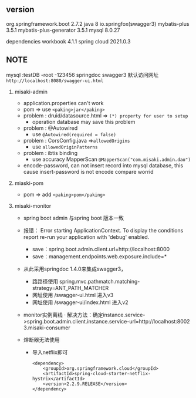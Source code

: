 
## version
org.springframework.boot 2.7.2
java 8
io.springfox(swagger3)
mybatis-plus 3.5.1
mybatis-plus-generator 3.5.1
mysql 8.0.27

dependencies
workbook 4.1.1
spring cloud 2021.0.3

## NOTE
mysql :testDB -root -123456
springdoc swagger3 默认访问网址  
`http://localhost:8080/swagger-ui.html`

1. misaki-admin
    - application.properties can't work
    - pom => use `<paking>jar</paking>`
    - problem : druid/datasource.html => `(*) property for user to setup`
        - operation database may save this problem 
    - problem : @Autowired
        -  use `@Autowired(required = false)`
    - problem : CorsConfig.java =>`allowedOrigins`
        - use `allowedOriginPatterns`
    - problem : ibtis binding 
        - use accuracy MapperScan `@MapperScan("com.misaki.admin.dao")`
    - encode-password, can not insert record into mysql database, this cause insert-password is not encode compare worrid
2. miaski-pom
    - pom =>  add `<paking>pom</paking>`

3. misaki-monitor
    - spring boot admin 与spring boot 版本一致
    - 报错： Error starting ApplicationContext. To display the conditions report re-run your application with 'debug' enabled.
        - save：spring.boot.admin.client.url=http://localhost:8000  
        - save：management.endpoints.web.exposure.include=*

    - 从此采用springdoc 1.4.0来集成swagger3，
        - 路路径使用 spring.mvc.pathmatch.matching-strategy=ANT_PATH_MATCHER
        - 网址使用 /swagger-ui.html 进入v3
        - 网址使用 /swagger-ui/index.html 进入v2
    - monitor实例离线
        · 解决方法：确定instance.service->spring.boot.admin.client.instance.service-url=http://localhost:8002
3.misaki-consumer
    - 熔断器无法使用 
        - 导入netflix即可  
            ```
            <dependency>
			    <groupId>org.springframework.cloud</groupId>
			    <artifactId>spring-cloud-starter-netflix-hystrix</artifactId>
			    <version>2.2.9.RELEASE</version>
		    </dependency>
            ```


